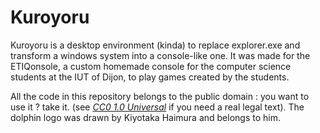 # Kuroyoru

Kuroyoru is a desktop environment (kinda) to replace explorer.exe and transform a windows system into a console-like one. It was made for the ETIQonsole, a custom homemade console for the computer science students at the IUT of Dijon, to play games created by the students.

All the code in this repository belongs to the public domain : you want to use it ? take it. (see [*CC0 1.0 Universal*](https://creativecommons.org/publicdomain/zero/1.0/legalcode) if you need a real legal text).
The dolphin logo was drawn by Kiyotaka Haimura and belongs to him.
